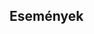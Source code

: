 ## Események



<p style="text-align:justify"></p>


```html


```

<p style="text-align:justify"></p>


```js
 
 
```

<p style="text-align:justify"></p>


